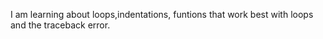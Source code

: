  I am learning about loops,indentations, funtions that work best with loops and the traceback error.
